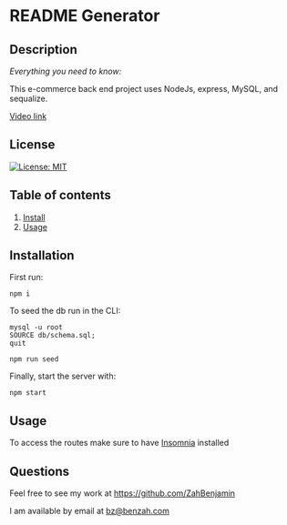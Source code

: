 # README Generator

  ## Description 
  
  *Everything you need to know:* 
  
  This e-commerce back end project uses NodeJs, express, MySQL, and sequalize.

  [Video link](https://youtu.be/G5YGPeUYb_A)


  ## License

  [![License: MIT](https://img.shields.io/badge/License-MIT-yellow.svg)](https://opensource.org/licenses/MIT)

  ## Table of contents


  1. [Install](#installation)
  2. [Usage](#usage)


  ## Installation
  First run:
  ```
  npm i
  ```

  To seed the db run in the CLI:
  ```
  mysql -u root
  SOURCE db/schema.sql;
  quit

  npm run seed
  ```

  Finally, start the server with:
  ```
  npm start
  ```

  ## Usage

  To access the routes make sure to have [Insomnia](https://insomnia.rest/download) installed


  ## Questions

  Feel free to see my work at https://github.com/ZahBenjamin

  I am available by email at bz@benzah.com


